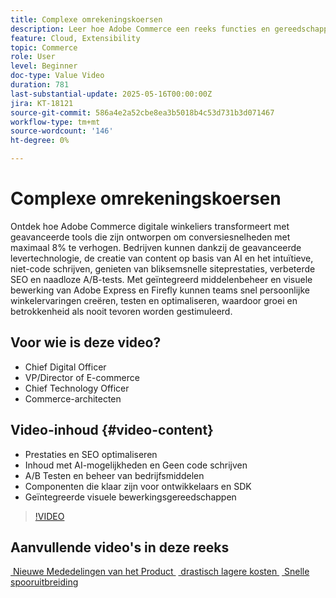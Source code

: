 ```yaml
---
title: Complexe omrekeningskoersen
description: Leer hoe Adobe Commerce een reeks functies en gereedschappen omvat die zijn ontworpen om de e-commerceprestaties te verbeteren.
feature: Cloud, Extensibility
topic: Commerce
role: User
level: Beginner
doc-type: Value Video
duration: 781
last-substantial-update: 2025-05-16T00:00:00Z
jira: KT-18121
source-git-commit: 586a4e2a52cbe8ea3b5018b4c53d731b3d071467
workflow-type: tm+mt
source-wordcount: '146'
ht-degree: 0%

---
```



# Complexe omrekeningskoersen

Ontdek hoe Adobe Commerce digitale winkeliers transformeert met geavanceerde tools die zijn ontworpen om conversiesnelheden met maximaal 8% te verhogen. Bedrijven kunnen dankzij de geavanceerde levertechnologie, de creatie van content op basis van AI en het intuïtieve, niet-code schrijven, genieten van bliksemsnelle siteprestaties, verbeterde SEO en naadloze A/B-tests. Met geïntegreerd middelenbeheer en visuele bewerking van Adobe Express en Firefly kunnen teams snel persoonlijke winkelervaringen creëren, testen en optimaliseren, waardoor groei en betrokkenheid als nooit tevoren worden gestimuleerd.

## Voor wie is deze video?

* Chief Digital Officer
* VP/Director of E-commerce
* Chief Technology Officer
* Commerce-architecten

## Video-inhoud {#video-content}

* Prestaties en SEO optimaliseren
* Inhoud met AI-mogelijkheden en Geen code schrijven
* A/B Testen en beheer van bedrijfsmiddelen
* Componenten die klaar zijn voor ontwikkelaars en SDK
* Geïntegreerde visuele bewerkingsgereedschappen

>[!VIDEO](https://video.tv.adobe.com/v/3458517/?learn=on&enablevpops)

## Aanvullende video&#39;s in deze reeks

[&#x200B; Nieuwe Mededelingen van het Product &#x200B;](./new-product-announcements.md)
[&#x200B; drastisch lagere kosten &#x200B;](./drastically-cut-costs.md)
[&#x200B; Snelle spooruitbreiding &#x200B;](fast-track-expansion.md)
